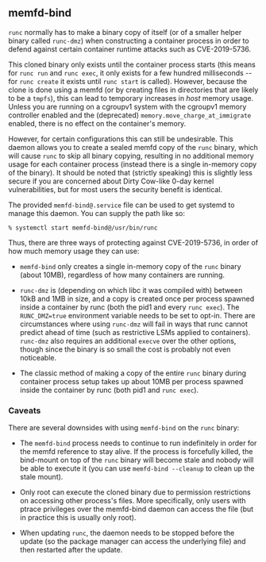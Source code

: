 ## memfd-bind ##

`runc` normally has to make a binary copy of itself (or of a smaller helper
binary called `runc-dmz`) when constructing a container process in order to
defend against certain container runtime attacks such as CVE-2019-5736.

This cloned binary only exists until the container process starts (this means
for `runc run` and `runc exec`, it only exists for a few hundred milliseconds
-- for `runc create` it exists until `runc start` is called). However, because
the clone is done using a memfd (or by creating files in directories that are
likely to be a `tmpfs`), this can lead to temporary increases in *host* memory
usage. Unless you are running on a cgroupv1 system with the cgroupv1 memory
controller enabled and the (deprecated) `memory.move_charge_at_immigrate`
enabled, there is no effect on the container's memory.

However, for certain configurations this can still be undesirable. This daemon
allows you to create a sealed memfd copy of the `runc` binary, which will cause
`runc` to skip all binary copying, resulting in no additional memory usage for
each container process (instead there is a single in-memory copy of the
binary). It should be noted that (strictly speaking) this is slightly less
secure if you are concerned about Dirty Cow-like 0-day kernel vulnerabilities,
but for most users the security benefit is identical.

The provided `memfd-bind@.service` file can be used to get systemd to manage
this daemon. You can supply the path like so:

```
% systemctl start memfd-bind@/usr/bin/runc
```

Thus, there are three ways of protecting against CVE-2019-5736, in order of how
much memory usage they can use:

* `memfd-bind` only creates a single in-memory copy of the `runc` binary (about
  10MB), regardless of how many containers are running.

* `runc-dmz` is (depending on which libc it was compiled with) between 10kB and
  1MB in size, and a copy is created once per process spawned inside a
  container by runc (both the pid1 and every `runc exec`). The `RUNC_DMZ=true`
  environment variable needs to be set to opt-in. There are circumstances where
  using `runc-dmz` will fail in ways that runc cannot predict ahead of time (such
  as restrictive LSMs applied to containers).  `runc-dmz` also requires an
  additional `execve` over the other options, though since the binary is so small
  the cost is probably not even noticeable.

* The classic method of making a copy of the entire `runc` binary during
  container process setup takes up about 10MB per process spawned inside the
  container by runc (both pid1 and `runc exec`).

### Caveats ###

There are several downsides with using `memfd-bind` on the `runc` binary:

* The `memfd-bind` process needs to continue to run indefinitely in order for
  the memfd reference to stay alive. If the process is forcefully killed, the
  bind-mount on top of the `runc` binary will become stale and nobody will be
  able to execute it (you can use `memfd-bind --cleanup` to clean up the stale
  mount).

* Only root can execute the cloned binary due to permission restrictions on
  accessing other process's files. More specifically, only users with ptrace
  privileges over the memfd-bind daemon can access the file (but in practice
  this is usually only root).

* When updating `runc`, the daemon needs to be stopped before the update (so
  the package manager can access the underlying file) and then restarted after
  the update.
